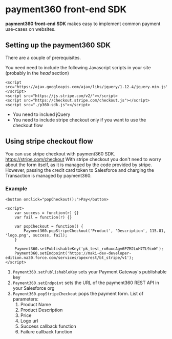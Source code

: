 # payment360 front-end SDK

__payment360 front-end SDK__ makes easy to implement common payment use-cases on websites.


## Setting up the payment360 SDK

There are a couple of prerequisites.

You need need to include the following Javascript scripts in your site (probably in the _head_ section)

```
<script src="https://ajax.googleapis.com/ajax/libs/jquery/1.12.4/jquery.min.js"></script>
<script src="https://js.stripe.com/v2/"></script>
<script src="https://checkout.stripe.com/checkout.js"></script>
<script src="./p360-sdk.js"></script>
```

* You need to inclued jQuery
* You need to include stripe checkout only if you want to use the checkout flow

## Using stripe checkout flow

You can use stripe checkout with payment360 SDK. https://stripe.com/checkout
With stripe checkout you don't need to worry about the form itself, as it is managed by the code provided by stripe.
However, passing the credit card token to Salesforce and charging the Transaction is managed by payment360.

### Example

```
<button onclick="popCheckout();">Pay</button>

<script>
	var success = function(r) {}
	var fail = function(r) {}

	var popCheckout = function() {
		Payment360.popStripeCheckout('Product', 'Description', 115.81, 'logo.png', success, fail);
	}

	Payment360.setPublishableKey('pk_test_rx6uxcAgv6PZM2LuH7TL9imW');
	Payment360.setEndpoint('https://maki-dev-developer-edition.na30.force.com/services/apexrest/bt_stripe/v1');
</script>
```

1. `Payment360.setPublishableKey` sets your Payment Gateway's publishable key
2. `Payment360.setEndpoint` sets the URL of the payment360 REST API in your Salesforce org
3. `Payment360.popStripeCheckout` pops the payment form. List of parameters:
	1. Product Name
	2. Product Description
	3. Price
	4. Logo url
	5. Success callback function
	6. Failure callback function



